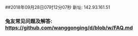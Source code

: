 ##2018年09月28日07时12分07秒 新址: 142.93.161.51
### 兔友常见问题及解答: https://github.com/wanggonging/d/blob/w/FAQ.md
